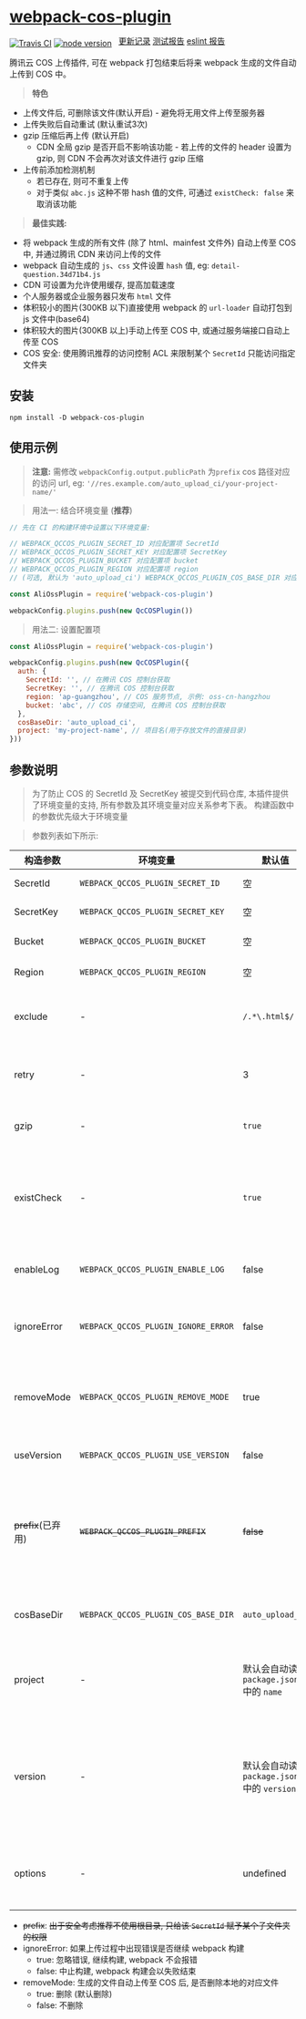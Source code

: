 # [webpack-cos-plugin](https://git.io/fjbHm)

[![Travis CI](https://img.shields.io/travis/GuiGu0101/webpack-qcloud-cos-plugin/master.svg)](https://travis-ci.org/GuiGu0101/webpack-qcloud-cos-plugin)
[![node version](https://img.shields.io/node/v/webpack-cos-plugin.svg)](https://nodejs.org)
<span style="position:relative;top: -4px;margin-left: 8px;">
  <a target="_blank" href="https://git.io/fjb1l">更新记录</a>
  <a target="_blank" href="https://git.io/fjbHO">测试报告</a>
  <a target="_blank" href="https://git.io/fjbH3">eslint 报告</a>
</span>

腾讯云 COS 上传插件, 可在 webpack 打包结束后将来 webpack 生成的文件自动上传到 COS 中。

> **特色**

* 上传文件后, 可删除该文件(默认开启) - 避免将无用文件上传至服务器
* 上传失败后自动重试 (默认重试3次)
* gzip 压缩后再上传 (默认开启)
  * CDN 全局 gzip 是否开启不影响该功能 - 若上传的文件的 header 设置为 gzip, 则 CDN 不会再次对该文件进行 gzip 压缩
* 上传前添加检测机制
  * 若已存在, 则可不重复上传
  * 对于类似 `abc.js` 这种不带 hash 值的文件, 可通过 `existCheck: false` 来取消该功能

> **最佳实践:**

* 将 webpack 生成的所有文件 (除了 html、mainfest 文件外) 自动上传至 COS 中, 并通过腾讯 CDN 来访问上传的文件
* webpack 自动生成的 `js`、`css` 文件设置 `hash` 值, eg: `detail-question.34d71b4.js`
* CDN 可设置为允许使用缓存, 提高加载速度
* 个人服务器或企业服务器只发布 `html` 文件
* 体积较小的图片(300KB 以下)直接使用 webpack 的 `url-loader` 自动打包到 js 文件中(base64)
* 体积较大的图片(300KB 以上)手动上传至 COS 中, 或通过服务端接口自动上传至 COS
* COS 安全: 使用腾讯推荐的访问控制 ACL 来限制某个 `SecretId` 只能访问指定文件夹

## 安装

```
npm install -D webpack-cos-plugin
```

## 使用示例

> **注意:** 需修改 `webpackConfig.output.publicPath` 为`prefix` cos 路径对应的访问 url, eg: `'//res.example.com/auto_upload_ci/your-project-name/'`

> 用法一: 结合环境变量 (**推荐**)

```javascript
// 先在 CI 的构建环境中设置以下环境变量:

// WEBPACK_QCCOS_PLUGIN_SECRET_ID 对应配置项 SecretId
// WEBPACK_QCCOS_PLUGIN_SECRET_KEY 对应配置项 SecretKey
// WEBPACK_QCCOS_PLUGIN_BUCKET 对应配置项 bucket
// WEBPACK_QCCOS_PLUGIN_REGION 对应配置项 region
// (可选, 默认为 'auto_upload_ci') WEBPACK_QCCOS_PLUGIN_COS_BASE_DIR 对应配置项 cosBaseDir

const AliOssPlugin = require('webpack-cos-plugin')

webpackConfig.plugins.push(new QcCOSPlugin())
```

> 用法二: 设置配置项

```javascript
const AliOssPlugin = require('webpack-cos-plugin')

webpackConfig.plugins.push(new QcCOSPlugin({
  auth: {
    SecretId: '', // 在腾讯 COS 控制台获取
    SecretKey: '', // 在腾讯 COS 控制台获取
    region: 'ap-guangzhou', // COS 服务节点, 示例: oss-cn-hangzhou
    bucket: 'abc', // COS 存储空间, 在腾讯 COS 控制台获取
  },
  cosBaseDir: 'auto_upload_ci',
  project: 'my-project-name', // 项目名(用于存放文件的直接目录)
}))
```

## 参数说明

> 为了防止 COS 的 SecretId 及 SecretKey 被提交到代码仓库, 本插件提供了环境变量的支持, 所有参数及其环境变量对应关系参考下表。
> 构建函数中的参数优先级大于环境变量

> 参数列表如下所示:

构造参数 | 环境变量 | 默认值 | 说明 |
---  | --- | --- | --- |
SecretId | `WEBPACK_QCCOS_PLUGIN_SECRET_ID` | 空 | COS 访问 id |
SecretKey | `WEBPACK_QCCOS_PLUGIN_SECRET_KEY` | 空 | COS 访问 key |
Bucket | `WEBPACK_QCCOS_PLUGIN_BUCKET` | 空 | COS 存储空间 |
Region | `WEBPACK_QCCOS_PLUGIN_REGION` | 空 | COS 服务节点 |
exclude | - | `/.*\.html$/` | 即匹配该正则的文件名 不会被上传到 COS |
retry | - | 3 | 上传失败后重试次数, 0 代表不重试 |
gzip | - | `true` | 是否在上传前进行 gzip 压缩 |
existCheck | - | `true` | 上传前是否先检测已存在(已存在则不重复上传, 不存在才进行上传) |
enableLog | `WEBPACK_QCCOS_PLUGIN_ENABLE_LOG` | false | 是否输出详细的日志信息 |
ignoreError | `WEBPACK_QCCOS_PLUGIN_IGNORE_ERROR` | false | 上传过程中出现错误是否继续 webpack 构建 |
removeMode | `WEBPACK_QCCOS_PLUGIN_REMOVE_MODE` | true | 生成的文件自动上传至 COS 后, 是否删除本地的对应文件 |
useVersion | `WEBPACK_QCCOS_PLUGIN_USE_VERSION` | false | 是否在目录中添加版本号 |
~~prefix~~(已弃用) | ~~`WEBPACK_QCCOS_PLUGIN_PREFIX`~~ | ~~false~~ | ~~目录前缀, 文件会上传到该指定目录下, 请确保 `SecretId` 有该目录的写权限~~ |
cosBaseDir | `WEBPACK_QCCOS_PLUGIN_COS_BASE_DIR` | `auto_upload_ci` | COS 中存放上传文件的一级目录名 |
project | - | 默认会自动读取 `package.json` 中的 `name` | COS 中存放上传文件的二级目录, 一般为项目名 |
version | - | 默认会自动读取 `package.json` 中的 `version` | COS 中存放上传文件的三级目录, 一般为版本号，仅在`useVersion`为`true`下有用 |
options | - | undefined | 对象类型. [可用于设置文件的请求头、超时时间等](https://cloud.tencent.com/document/product/436/36119#.E5.8F.82.E6.95.B0.E8.AF.B4.E6.98.8E2) |

* ~~prefix~~: ~~出于安全考虑推荐不使用根目录, 只给该 `SecretId` 赋予某个子文件夹的权限~~
* ignoreError: 如果上传过程中出现错误是否继续 webpack 构建
  - true: 忽略错误, 继续构建, webpack 不会报错
  - false: 中止构建, webpack 构建会以失败结束
* removeMode: 生成的文件自动上传至 COS 后, 是否删除本地的对应文件
  - true: 删除 (默认删除)
  - false: 不删除
